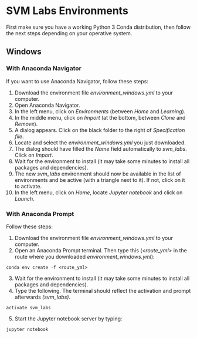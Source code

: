 # SVM Labs Environments

First make sure you have a working Python 3 Conda distribution, then follow the next steps depending on your operative system.

## Windows

### With Anaconda Navigator

If you want to use Anaconda Navigator, follow these steps:

1. Download the environment file *environment_windows.yml* to your computer.
2. Open Anaconda Navigator.
3. In the left menu, click on *Environments* (between *Home* and *Learning*).
4. In the middle menu, click on *Import* (at the bottom, between *Clone* and *Remove*).
5. A dialog appears. Click on the black folder to the right of *Specification file*.
6. Locate and select the *environment_windows.yml* you just downloaded.
7. The dialog should have filled the *Name* field automatically to *svm_labs*. Click on *Import*.
8. Wait for the environment to install (it may take some minutes to install all packages and dependencies).
9. The new *svm_labs* environment should now be available in the list of environments and be active (with a triangle next to it). If not, click on it to activate.
10. In the left menu, click on *Home*, locate *Jupyter notebook* and click on *Launch*.

### With Anaconda Prompt

Follow these steps:

1. Download the environment file *environment_windows.yml* to your computer.
2. Open an Anaconda Prompt terminal. Then type this (*<route_yml>* in the route where you downloaded *environment_windows.yml*):
  ```
  conda env create -f <route_yml>
  ```

3. Wait for the environment to install (it may take some minutes to install all packages and dependencies).
4. Type the following. The terminal should reflect the activation and prompt afterwards *(svm_labs)*.
  ```
  activate svm_labs
  ```
  
5. Start the Jupyter notebook server by typing:
  ```
  jupyter notebook
  ```
  
